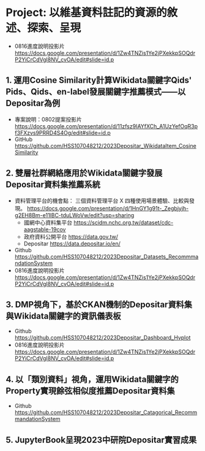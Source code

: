 # Project: 以維基資料註記的資源的敘述、探索、呈現
* 0816進度說明投影片 https://docs.google.com/presentation/d/1Zw4TNZis1Ye2jPXekkpSOQdrP2YiCrCdVgI8NV_cvOA/edit#slide=id.p
## 1. 運用Cosine Similarity計算Wikidata關鍵字Qids' Pids、Qids、en-label發展關鍵字推薦模式——以Depositar為例
* 專案說明：0802提案投影片 https://docs.google.com/presentation/d/11zfsz9IAYfXCh_A1UzYefOqR3pf3FXzvs9PRRD4S4Og/edit#slide=id.p
* GitHub https://github.com/HSS107048212/2023Depositar_WikidataItem_CosineSimilarity
## 2. 雙層社群網絡應用於Wikidata關鍵字發展Depositar資料集推薦系統
* 資料管理平台的機會點： 三個資料管理平台 X 四種使用場景體驗、比較與發現。 https://docs.google.com/presentation/d/1HnGY1g91t-_Zegbjyjh-g2EH8Bm-e11lBC-tduLWoVw/edit?usp=sharing
    * 國網中心資料集平台 https://scidm.nchc.org.tw/dataset/cdc-aagstable-19cov
    * 政府資料公開平台 https://data.gov.tw/
    * Depositar https://data.depositar.io/en/
* Github https://github.com/HSS107048212/2023Depositar_Datasets_RecommmandationSystem
* 0816進度說明投影片 https://docs.google.com/presentation/d/1Zw4TNZis1Ye2jPXekkpSOQdrP2YiCrCdVgI8NV_cvOA/edit#slide=id.p

## 3. DMP視角下，基於CKAN機制的Depositar資料集與Wikidata關鍵字的資訊儀表板
* Github https://github.com/HSS107048212/2023Depositar_Dashboard_Hvplot
* 0816進度說明投影片 https://docs.google.com/presentation/d/1Zw4TNZis1Ye2jPXekkpSOQdrP2YiCrCdVgI8NV_cvOA/edit#slide=id.p

## 4. 以「類別資料」視角，運用Wikidata關鍵字的Property實現餘弦相似度推薦Depositar資料集
* Github https://github.com/HSS107048212/2023Depositar_Catagorical_RecommmandationSystem
## 5. JupyterBook呈現2023中研院Depositar實習成果
